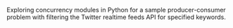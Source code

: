 Exploring concurrency modules in Python for a sample producer-consumer problem with filtering the Twitter realtime feeds API for specified keywords. 
